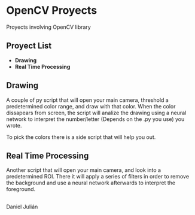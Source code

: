 # OpenCV Proyects

Proyects involving OpenCV library

## Proyect List

* **Drawing**
* **Real Time Processing**

## Drawing

A couple of py script that will open your main camera, threshold a predetermined color range, and
draw with that color. When the color dissapears from screen, the script will analize the drawing
using a neural network to interpret the number/letter (Depends on the .py you use) you wrote.
 
To pick the colors there is a side script that will help you out.

## Real Time Processing

Another script that will open your main camera, and look into a predetermined ROI.
There it will apply a series of filters in order to remove the background and use
a neural network afterwards to interpret the foreground.

##

Daniel Julián
